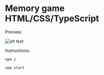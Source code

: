 # Memory game HTML/CSS/TypeScript

Preview:

![alt text](https://kastad.nu/gitHubRepoImages/md3.png)

Instructions:

```
npm i
```

```
npm start
```
